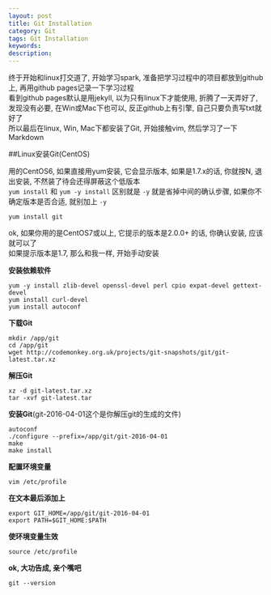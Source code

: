 ```yaml
---
layout: post
title: Git Installation
category: Git
tags: Git Installation
keywords:
description:
---
```

终于开始和linux打交道了, 开始学习spark, 准备把学习过程中的项目都放到github上, 再用github pages记录一下学习过程  
看到github pages默认是用jekyll, 以为只有linux下才能使用, 折腾了一天弄好了, 发现没有必要, 在Win或Mac下也可以, 反正github上有引擎, 自己只要负责写txt就好了  
所以最后在linux, Win, Mac下都安装了Git, 开始接触vim, 然后学习了一下Markdown  

##Linux安装Git(CentOS)  

用的CentOS6, 如果直接用yum安装, 它会显示版本, 如果是1.7.x的话, 你就按N, 退出安装, 不然装了待会还得屏蔽这个低版本  
`yum install` 和 `yum -y install` 区别就是 `-y` 就是省掉中间的确认步骤, 如果你不确定版本是否合适, 就别加上 `-y`  

```
yum install git
```

ok, 如果你用的是CentOS7或以上, 它提示的版本是2.0.0+ 的话, 你确认安装, 应该就可以了  
如果提示版本是1.7, 那么和我一样, 开始手动安装  

**安装依赖软件**  
```
yum -y install zlib-devel openssl-devel perl cpio expat-devel gettext-devel
yum install curl-devel
yum install autoconf
```
**下载Git**  
```
mkdir /app/git
cd /app/git
wget http://codemonkey.org.uk/projects/git-snapshots/git/git-latest.tar.xz
```
**解压Git**  
```
xz -d git-latest.tar.xz
tar -xvf git-latest.tar
```
**安装Git**(git-2016-04-01这个是你解压git的生成的文件)  
```
autoconf
./configure --prefix=/app/git/git-2016-04-01
make
make install
```
**配置环境变量**  
```
vim /etc/profile
```
**在文本最后添加上**  
```
export GIT_HOME=/app/git/git-2016-04-01
export PATH=$GIT_HOME:$PATH
```
**使环境变量生效**  
```
source /etc/profile
```
**ok, 大功告成, 亲个嘴吧**  
```
git --version
```